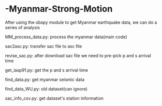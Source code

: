 # -Myanmar-Strong-Motion
After using the obspy module to get Myanmar earthquake data, we can do a series of analysis

MM_process_data.py: process the myanmar data(main code)

sac2asc.py: transfer sac file to asc file

revise_sac.py: after download sac file we need to pre-pick p and s arrival time

get_iasp91.py: get the p and s arrival time

find_data.py: get myanmar seismic data

find_data_WU.py: old dataset(can ignore)

sac_info_csv.py: get dataset's station information




